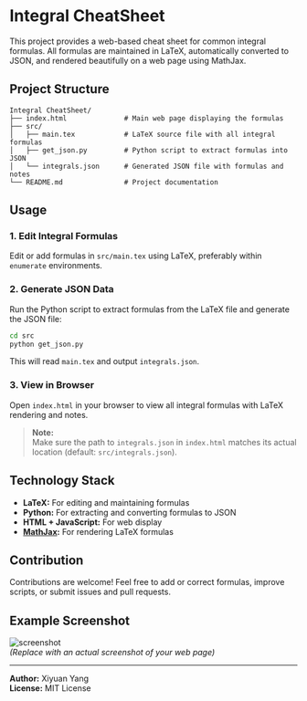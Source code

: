 # Integral CheatSheet

This project provides a web-based cheat sheet for common integral formulas. All formulas are maintained in LaTeX, automatically converted to JSON, and rendered beautifully on a web page using MathJax.

## Project Structure

```plaintext
Integral CheatSheet/
├── index.html              # Main web page displaying the formulas
├── src/
│   ├── main.tex            # LaTeX source file with all integral formulas
│   ├── get_json.py         # Python script to extract formulas into JSON
│   └── integrals.json      # Generated JSON file with formulas and notes
└── README.md               # Project documentation
```

## Usage

### 1. Edit Integral Formulas

Edit or add formulas in `src/main.tex` using LaTeX, preferably within `enumerate` environments.

### 2. Generate JSON Data

Run the Python script to extract formulas from the LaTeX file and generate the JSON file:

```bash
cd src
python get_json.py
```

This will read `main.tex` and output `integrals.json`.

### 3. View in Browser

Open `index.html` in your browser to view all integral formulas with LaTeX rendering and notes.

> **Note:**  
> Make sure the path to `integrals.json` in `index.html` matches its actual location (default: `src/integrals.json`).

## Technology Stack

- **LaTeX:** For editing and maintaining formulas
- **Python:** For extracting and converting formulas to JSON
- **HTML + JavaScript:** For web display
- **[MathJax](https://www.mathjax.org/):** For rendering LaTeX formulas

## Contribution

Contributions are welcome! Feel free to add or correct formulas, improve scripts, or submit issues and pull requests.

## Example Screenshot

![screenshot](https://mathjax.org/badge/badge-square.png)  
_(Replace with an actual screenshot of your web page)_

---

**Author:** Xiyuan Yang  
**License:** MIT License
